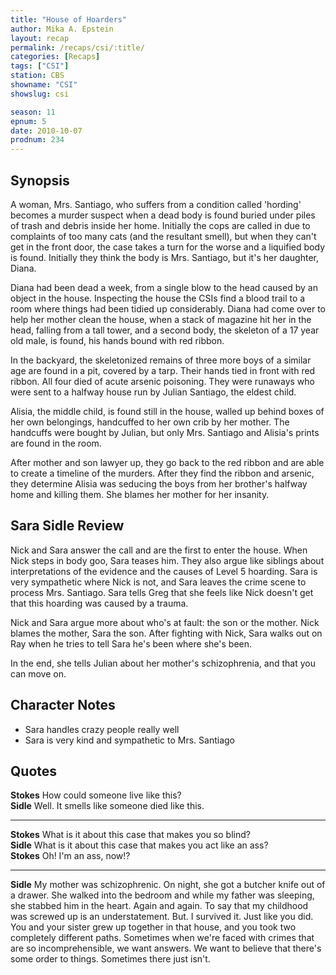 ```yaml
---
title: "House of Hoarders"
author: Mika A. Epstein
layout: recap
permalink: /recaps/csi/:title/
categories: [Recaps]
tags: ["CSI"]
station: CBS
showname: "CSI"
showslug: csi

season: 11
epnum: 5  
date: 2010-10-07
prodnum: 234  
---
```


## Synopsis

A woman, Mrs. Santiago, who suffers from a condition called 'hording' becomes a murder suspect when a dead body is found buried under piles of trash and debris inside her home. Initially the cops are called in due to complaints of too many cats (and the resultant smell), but when they can't get in the front door, the case takes a turn for the worse and a liquified body is found. Initially they think the body is Mrs. Santiago, but it's her daughter, Diana.

Diana had been dead a week, from a single blow to the head caused by an object in the house. Inspecting the house the CSIs find a blood trail to a room where things had been tidied up considerably. Diana had come over to help her mother clean the house, when a stack of magazine hit her in the head, falling from a tall tower, and a second body, the skeleton of a 17 year old male, is found, his hands bound with red ribbon.

In the backyard, the skeletonized remains of three more boys of a similar age are found in a pit, covered by a tarp. Their hands tied in front with red ribbon. All four died of acute arsenic poisoning. They were runaways who were sent to a halfway house run by Julian Santiago, the eldest child.

Alisia, the middle child, is found still in the house, walled up behind boxes of her own belongings, handcuffed to her own crib by her mother. The handcuffs were bought by Julian, but only Mrs. Santiago and Alisia's prints are found in the room.

After mother and son lawyer up, they go back to the red ribbon and are able to create a timeline of the murders. After they find the ribbon and arsenic, they determine Alisia was seducing the boys from her brother's halfway home and killing them. She blames her mother for her insanity.

## Sara Sidle Review

Nick and Sara answer the call and are the first to enter the house. When Nick steps in body goo, Sara teases him. They also argue like siblings about interpretations of the evidence and the causes of Level 5 hoarding. Sara is very sympathetic where Nick is not, and Sara leaves the crime scene to process Mrs. Santiago. Sara tells Greg that she feels like Nick doesn't get that this hoarding was caused by a trauma.

Nick and Sara argue more about who's at fault: the son or the mother. Nick blames the mother, Sara the son. After fighting with Nick, Sara walks out on Ray when he tries to tell Sara he's been where she's been.

In the end, she tells Julian about her mother's schizophrenia, and that you can move on.

## Character Notes

* Sara handles crazy people really well  
* Sara is very kind and sympathetic to Mrs. Santiago

## Quotes

**Stokes** How could someone live like this?  
**Sidle** Well. It smells like someone died like this.  

* * *

**Stokes** What is it about this case that makes you so blind?  
**Sidle** What is it about this case that makes you act like an ass?  
**Stokes** Oh! I'm an ass, now!?  

* * *

**Sidle** My mother was schizophrenic. On night, she got a butcher knife out of a drawer. She walked into the bedroom and while my father was sleeping, she stabbed him in the heart. Again and again. To say that my childhood was screwed up is an understatement. But. I survived it. Just like you did. You and your sister grew up together in that house, and you took two completely different paths. Sometimes when we're faced with crimes that are so incomprehensible, we want answers. We want to believe that there's some order to things. Sometimes there just isn't.

